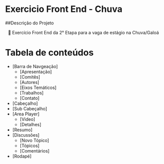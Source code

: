 

# Exercicio Front End - Chuva

##Descrição do Projeto
<p align="center">🚀 Exercício Front End da 2° Etapa para a vaga de estágio na Chuva/Galoá</p>

Tabela de conteúdos
=================
<!--ts-->
   * [Barra de Navgeação]
      * [Apresentação]
      * [Comitês]
      * [Autores]
      * [Eixos Temáticos]
      * [Trabalhos]
      * [Contato]
   * [Cabeçalho]
   * [Sub Cabeçalho]
   * [Area Player]
      * [Video]
      * [Detalhes]
   * [Resumo]
   * [Discussões]
      * [Novo Tópico]
      * [Tópicos]
      * [Comentários]
   * [Rodapé]
<!--te-->
